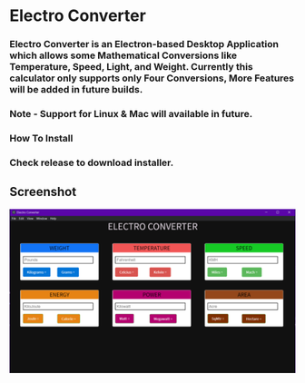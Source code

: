 # Electro Converter

### Electro Converter is an Electron-based Desktop Application which allows some Mathematical Conversions like Temperature, Speed, Light, and Weight. Currently this calculator only supports only Four Conversions, More Features will be added in future builds.

### Note - Support for Linux & Mac will available in future.

### How To Install

### Check release to download installer.

## Screenshot

<img src="index/img/screenshot.png"
     alt="Application Screenshot"/>
